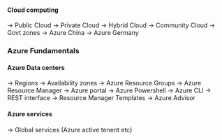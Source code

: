 
#### Cloud computing
 -> Public Cloud
 -> Private Cloud
 -> Hybrid Cloud
 -> Community Cloud
    -> Govt zones
    -> Azure China
    -> Azure Germany

### Azure Fundamentals

#### Azure Data centers
  -> Regions
  -> Availability zones
  -> Azure Resource Groups
  -> Azure Resource Manager
     -> Azure portal
     -> Azure Powershell
     -> Azure CLI
     -> REST interface
  -> Resource Manager Templates
  -> Azure Advisor

#### Azure services
  -> Global services (Azure active tenent etc)

